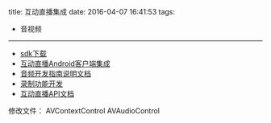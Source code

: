 title: 互动直播集成
date: 2016-04-07 16:41:53
tags:
- 音视频
---
- [sdk下载](http://www.qcloud.com/product/ilvb.html#sdk)
- [互动直播Android客户端集成](http://www.qcloud.com/wiki/%E4%BA%92%E5%8A%A8%E7%9B%B4%E6%92%ADAndroid%E5%AE%A2%E6%88%B7%E7%AB%AF%E9%9B%86%E6%88%90)
- [音频开发指南说明文档](http://www.qcloud.com/wiki/%E9%9F%B3%E8%A7%86%E9%A2%91%E9%80%9A%E4%BF%A1%E5%BC%80%E5%8F%91%E6%8C%87%E5%8D%97#2.4.E9.9F.B3.E8.A7.86.E9.A2.91.E6.88.BF.E9.97.B4)
- [录制功能开发](http://www.qcloud.com/doc/product/268/%E5%BD%95%E5%88%B6%E5%8A%9F%E8%83%BD%E5%BC%80%E5%8F%91)
- [互动直播API文档](http://www.qcloud.com/wiki/%E4%BA%92%E5%8A%A8%E7%9B%B4%E6%92%ADAPI%E6%96%87%E6%A1%A3)

修改文件：
AVContextControl
AVAudioControl
